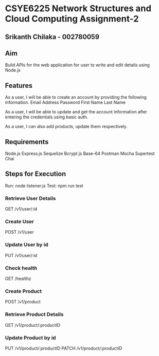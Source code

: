 # CSYE6225 Network Structures and Cloud Computing Assignment-2

## Srikanth Chilaka - 002780059

## Aim
Build APIs for the web application for user to write and edit details using Node.js
## Features
As a user, I will be able to create an account by providing the following information.
    Email Address
    Password
    First Name
    Last Name

As a user, I will be able to update and get the account information after entering the credentials using basic auth.

As a user, I can also add products, update them respectively.
## Requirements
Node.js
Express.js
Sequelize
Bcrypt js
Base-64
Postman
Mocha
Supertest
Chai

## Steps for Execution
Run: node listener.js
Test: npm run test

### Retrieve User Details
GET /v1/user/:id

### Create User
POST /v1/user

### Update User by id
PUT /v1/user/:id

### Check health
GET /healthz

### Create Product
POST /v1/product

### Retrieve Product Details
GET /v1/product/:productID

### Update Product by id
PUT /v1/product/:productID
PATCH /v1/product/:productID